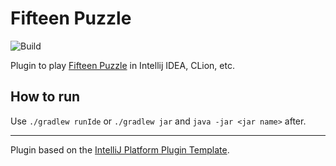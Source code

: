 # Fifteen Puzzle

![Build](https://github.com/stephen-ostapenko/fifteen-puzzle/workflows/Build/badge.svg)

<!-- Plugin description -->

Plugin to play [Fifteen Puzzle](https://en.wikipedia.org/wiki/15_puzzle) in Intellij IDEA, CLion, etc.

<!-- Plugin description end -->

## How to run

Use `./gradlew runIde` or `./gradlew jar` and `java -jar <jar name>` after.

---
Plugin based on the [IntelliJ Platform Plugin Template][template].

[template]: https://github.com/JetBrains/intellij-platform-plugin-template
